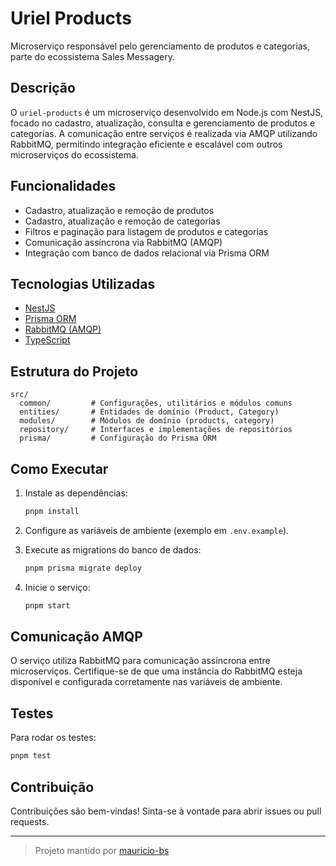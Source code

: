 # Uriel Products

Microserviço responsável pelo gerenciamento de produtos e categorias, parte do ecossistema Sales Messagery.

## Descrição

O `uriel-products` é um microserviço desenvolvido em Node.js com NestJS, focado no cadastro, atualização, consulta e gerenciamento de produtos e categorias. A comunicação entre serviços é realizada via AMQP utilizando RabbitMQ, permitindo integração eficiente e escalável com outros microserviços do ecossistema.

## Funcionalidades

- Cadastro, atualização e remoção de produtos
- Cadastro, atualização e remoção de categorias
- Filtros e paginação para listagem de produtos e categorias
- Comunicação assíncrona via RabbitMQ (AMQP)
- Integração com banco de dados relacional via Prisma ORM

## Tecnologias Utilizadas

- [NestJS](https://nestjs.com/)
- [Prisma ORM](https://www.prisma.io/)
- [RabbitMQ (AMQP)](https://www.rabbitmq.com/)
- [TypeScript](https://www.typescriptlang.org/)

## Estrutura do Projeto

```
src/
  common/         # Configurações, utilitários e módulos comuns
  entities/       # Entidades de domínio (Product, Category)
  modules/        # Módulos de domínio (products, category)
  repository/     # Interfaces e implementações de repositórios
  prisma/         # Configuração do Prisma ORM
```

## Como Executar

1. Instale as dependências:

   ```bash
   pnpm install
   ```

2. Configure as variáveis de ambiente (exemplo em `.env.example`).

3. Execute as migrations do banco de dados:

   ```bash
   pnpm prisma migrate deploy
   ```

4. Inicie o serviço:
   ```bash
   pnpm start
   ```

## Comunicação AMQP

O serviço utiliza RabbitMQ para comunicação assíncrona entre microserviços. Certifique-se de que uma instância do RabbitMQ esteja disponível e configurada corretamente nas variáveis de ambiente.

## Testes

Para rodar os testes:

```bash
pnpm test
```

## Contribuição

Contribuições são bem-vindas! Sinta-se à vontade para abrir issues ou pull requests.

---

> Projeto mantido por [mauricio-bs](https://github.com/mauricio-bs)
